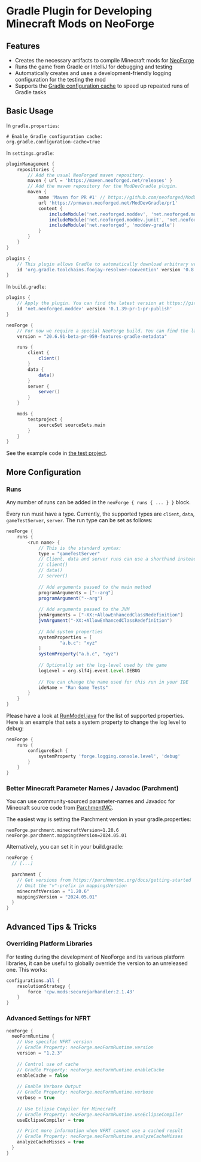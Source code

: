 # Gradle Plugin for Developing Minecraft Mods on NeoForge

## Features

- Creates the necessary artifacts to compile Minecraft mods for [NeoForge](https://neoforged.net/)
- Runs the game from Gradle or IntelliJ for debugging and testing
- Automatically creates and uses a development-friendly logging configuration for the testing the mod
- Supports the [Gradle configuration cache](https://docs.gradle.org/current/userguide/configuration_cache.html) to speed
  up repeated runs of Gradle tasks

## Basic Usage

In `gradle.properties`:

```properties
# Enable Gradle configuration cache:
org.gradle.configuration-cache=true
```

In `settings.gradle`:

```groovy
pluginManagement {
    repositories {
        // Add the usual NeoForged maven repository.
        maven { url = 'https://maven.neoforged.net/releases' }
        // Add the maven repository for the ModDevGradle plugin.
        maven {
            name 'Maven for PR #1' // https://github.com/neoforged/ModDevGradle/pull/1
            url 'https://prmaven.neoforged.net/ModDevGradle/pr1'
            content {
                includeModule('net.neoforged.moddev', 'net.neoforged.moddev.gradle.plugin')
                includeModule('net.neoforged.moddev.junit', 'net.neoforged.moddev.junit.gradle.plugin')
                includeModule('net.neoforged', 'moddev-gradle')
            }
        }
    }
}

plugins {
    // This plugin allows Gradle to automatically download arbitrary versions of Java for you
    id 'org.gradle.toolchains.foojay-resolver-convention' version '0.8.0'
}
```

In `build.gradle`:

```groovy
plugins {
    // Apply the plugin. You can find the latest version at https://github.com/neoforged/ModDevGradle/packages/2159800.
    id 'net.neoforged.moddev' version '0.1.39-pr-1-pr-publish'
}

neoForge {
    // For now we require a special NeoForge build. You can find the latest version at https://github.com/neoforged/NeoForge/pull/959. 
    version = "20.6.91-beta-pr-959-features-gradle-metadata"

    runs {
        client {
            client()
        }
        data {
            data()
        }
        server {
            server()
        }
    }

    mods {
        testproject {
            sourceSet sourceSets.main
        }
    }
}
```

See the example code in [the test project](./testproject/build.gradle).

## More Configuration

### Runs

Any number of runs can be added in the `neoForge { runs { ... } }` block.

Every run must have a type. Currently, the supported types are `client`, `data`, `gameTestServer`, `server`.
The run type can be set as follows:

```groovy
neoForge {
    runs {
        <run name> {
            // This is the standard syntax:
            type = "gameTestServer"
            // Client, data and server runs can use a shorthand instead:
            // client()
            // data()
            // server()
        
            // Add arguments passed to the main method
            programArguments = ["--arg"]
            programArgument("--arg")
        
            // Add arguments passed to the JVM
            jvmArguments = ["-XX:+AllowEnhancedClassRedefinition"]
            jvmArgument("-XX:+AllowEnhancedClassRedefinition")
        
            // Add system properties
            systemProperties = [
                    "a.b.c": "xyz"
            ]
            systemProperty("a.b.c", "xyz")
        
            // Optionally set the log-level used by the game
            logLevel = org.slf4j.event.Level.DEBUG
        
            // You can change the name used for this run in your IDE
            ideName = "Run Game Tests"
        }
    }
}
```

Please have a look at [RunModel.java](src/java17/java/net/neoforged/moddevgradle/dsl/RunModel.java) for the list of
supported properties.
Here is an example that sets a system property to change the log level to debug:

```groovy
neoForge {
    runs {
        configureEach {
            systemProperty 'forge.logging.console.level', 'debug'
        }
    }
}
```

### Better Minecraft Parameter Names / Javadoc (Parchment)

You can use community-sourced parameter-names and Javadoc for Minecraft source code
from [ParchmentMC](https://parchmentmc.org/docs/getting-started).

The easiest way is setting the Parchment version in your gradle.properties:

```properties
neoForge.parchment.minecraftVersion=1.20.6
neoForge.parchment.mappingsVersion=2024.05.01
```

Alternatively, you can set it in your build.gradle:

```groovy
neoForge {
  // [...]
  
  parchment {
    // Get versions from https://parchmentmc.org/docs/getting-started
    // Omit the "v"-prefix in mappingsVersion
    minecraftVersion = "1.20.6"
    mappingsVersion = "2024.05.01"
  }
}
```

## Advanced Tips & Tricks

### Overriding Platform Libraries

For testing during the development of NeoForge and its various platform libraries, it can be useful to globally
override the version to an unreleased one. This works:

```groovy
configurations.all {
    resolutionStrategy {
        force 'cpw.mods:securejarhandler:2.1.43'
    }
}
```

### Advanced Settings for NFRT

```groovy
neoForge {
  neoFormRuntime {
    // Use specific NFRT version
    // Gradle Property: neoForge.neoFormRuntime.version
    version = "1.2.3"
    
    // Control use of cache
    // Gradle Property: neoForge.neoFormRuntime.enableCache
    enableCache = false
    
    // Enable Verbose Output
    // Gradle Property: neoForge.neoFormRuntime.verbose
    verbose = true
    
    // Use Eclipse Compiler for Minecraft
    // Gradle Property: neoForge.neoFormRuntime.useEclipseCompiler
    useEclipseCompiler = true

    // Print more information when NFRT cannot use a cached result
    // Gradle Property: neoForge.neoFormRuntime.analyzeCacheMisses
    analyzeCacheMisses = true
  }
}
```
